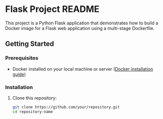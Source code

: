 # Flask Project README

This project is a Python Flask application that demonstrates how to build a Docker image for a Flask web application using a multi-stage Dockerfile.

## Getting Started

### Prerequisites

- Docker installed on your local machine or server ([Docker installation guide](https://docs.docker.com/get-docker/))

### Installation

1. Clone this repository:

   ```bash
   git clone https://github.com/your/repository.git
   cd repository-name
